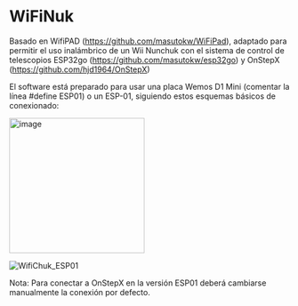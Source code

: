 # WiFiNuk

 Basado en WifiPAD (https://github.com/masutokw/WiFiPad), adaptado para permitir el uso inalámbrico de un Wii Nunchuk con el sistema de control de telescopios ESP32go (https://github.com/masutokw/esp32go) y OnStepX (https://github.com/hjd1964/OnStepX)

 El software está preparado para usar una placa Wemos D1 Mini (comentar la línea #define ESP01) o un ESP-01, siguiendo estos esquemas básicos de conexionado:

<img width="243" alt="image" src="https://github.com/user-attachments/assets/95c27a70-2402-45ec-9b0f-ace8e958df1d" />

![WifiChuk_ESP01](https://github.com/user-attachments/assets/ebe15ae3-2dde-4333-a078-cf286f8b1d27)

 Nota: Para conectar a OnStepX en la versión ESP01 deberá cambiarse manualmente la conexión por defecto.
